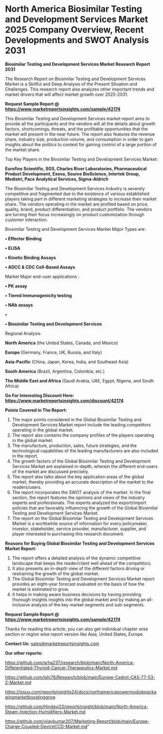 # North America Biosimilar Testing and Development Services Market 2025 Company Overview, Recent Developments and SWOT Analysis 2031

<strong>Biosimilar Testing and Development Services Market Research Report 2031</strong>

The Research Report on Biosimilar Testing and Development Services Market is a Skillful and Deep Analysis of the Present Situation and Challenges. This research report also analyzes other important trends and market drivers that will affect market growth over 2025-2031.

<strong>Request Sample Report @ <a href=https://www.marketreportsinsights.com/sample/42174>https://www.marketreportsinsights.com/sample/42174</a></strong>

This Biosimilar Testing and Development Services market report aims to provide all the participants and the vendors will all the details about growth factors, shortcomings, threats, and the profitable opportunities that the market will present in the near future. The report also features the revenue share, industry size, production volume, and consumption in order to gain insights about the politics to contest for gaining control of a large portion of the market share.

Top Key Players in the Biosimilar Testing and Development Services Market:

<strong>Eurofins Scientific, SGS, Charles River Laboratories, Pharmaceutical Product Development, Exova, Source BioScience, Intertek Group, Medistri, Pace Analytical Services, Sigma-Aldrich</strong>

The Biosimilar Testing and Development Services Industry is severely competitive and fragmented due to the existence of various established players taking part in different marketing strategies to increase their market share. The vendors operating in the market are profiled based on price, quality, brand, product differentiation, and product portfolio. The vendors are turning their focus increasingly on product customization through customer interaction.

Biosimilar Testing and Development Services Market Major Types are:

<strong>•  Effector Binding

•  ELISA

•  Kinetic Binding Assays

•  ADCC & CDC Cell-Based Assays</strong>

Market Major end-user applications :

<strong>•  PK assay

•  Tiered Immunogenicity testing

•  NAb assays

•  

•  Biosimilar Testing and Development Services</strong>

Regional Analysis

</u><strong><b>North America</b></strong> (the United States, Canada, and Mexico)

<strong><b>Europe </b></strong>(Germany, France, UK, Russia, and Italy)

<strong><b>Asia-Pacific</b></strong> (China, Japan, Korea, India, and Southeast Asia)

<strong><b>South America</b></strong> (Brazil, Argentina, Colombia, etc.)

<strong><b>The Middle East and Africa</b></strong> (Saudi Arabia, UAE, Egypt, Nigeria, and South Africa)

<strong>Go For Interesting Discount Here: <a href=https://www.marketreportsinsights.com/discount/42174>https://www.marketreportsinsights.com/discount/42174</a></strong>

<strong>Points Covered in The Report:</strong>
<ol>
  <li>The major points considered in the Global Biosimilar Testing and Development Services Market report include the leading competitors operating in the global market.</li>
  <li>The report also contains the company profiles of the players operating in the global market.</li>
  <li>The manufacture, production, sales, future strategies, and the technological capabilities of the leading manufacturers are also included in the report.</li>
  <li>The growth factors of the Global Biosimilar Testing and Development Services Market are explained in-depth, wherein the different end-users of the market are discussed precisely.</li>
  <li>The report also talks about the key application areas of the global market, thereby providing an accurate description of the market to the readers/users.</li>
  <li>The report incorporates the SWOT analysis of the market. In the final section, the report features the opinions and views of the industry experts and professionals. The experts analyzed the export/import policies that are favorably influencing the growth of the Global Biosimilar Testing and Development Services Market.</li>
  <li>The report on the Global Biosimilar Testing and Development Services Market is a worthwhile source of information for every policymaker, investor, stakeholder, service provider, manufacturer, supplier, and player interested in purchasing this research document.</li>
</ol>
<strong>Reasons for Buying Global Biosimilar Testing and Development Services Market Report:</strong>

<ol>
  <li>The report offers a detailed analysis of the dynamic competitive landscape that keeps the reader/client well ahead of the competitors.</li>
  <li>It also presents an in-depth view of the different factors driving or restraining the growth of the global market.</li>
  <li>The Global Biosimilar Testing and Development Services Market report provides an eight-year forecast evaluated on the basis of how the market is estimated to grow.</li>
  <li>It helps in making aware business decisions by having providing thorough insights insights into the global market and by making an all-inclusive analysis of the key market segments and sub-segments.</li>
</ol>
<strong>Request Sample Report @ <a href=https://www.marketreportsinsights.com/sample/42174>https://www.marketreportsinsights.com/sample/42174</a></strong>


Thanks for reading this article; you can also get individual chapter wise section or region wise report version like Asia, United States, Europe.

<strong>Contact Us:</strong>
sales@marketreportsinsights.com

<strong>Our other reports:</strong>

<a href=https://github.com/arha237/research/blob/main/North-America-Differentiated-Thyroid-Cancer-Therapeutics-Market.md>https://github.com/arha237/research/blob/main/North-America-Differentiated-Thyroid-Cancer-Therapeutics-Market.md</a>

<a href=https://github.com/Ishi78/Research/blob/main/Europe-Cedrol-CAS-77-53-2-Market.md>https://github.com/Ishi78/Research/blob/main/Europe-Cedrol-CAS-77-53-2-Market.md</a>

<a href=https://issuu.com/reportsinsights24/docs/northamericapowermodulepackagingmarketboostinggrow>https://issuu.com/reportsinsights24/docs/northamericapowermodulepackagingmarketboostinggrow</a>

<a href=https://github.com/Hindavi23/reportsinsight/blob/main/North-America-Steam-Injection-Humidifiers-Market.md>https://github.com/Hindavi23/reportsinsight/blob/main/North-America-Steam-Injection-Humidifiers-Market.md</a>

<a href=https://github.com/vijaykumar207/Marketing-Report/blob/main/Europe-Charge-Coupled-DeviceCCD-Market.md>https://github.com/vijaykumar207/Marketing-Report/blob/main/Europe-Charge-Coupled-DeviceCCD-Market.md</a>"
